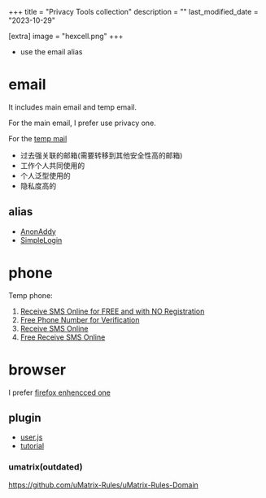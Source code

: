 +++
title = "Privacy Tools collection"
description = ""
last_modified_date = "2023-10-29"

[extra]
image = "hexcell.png"
+++


- use the email alias

# email

It includes main email and temp email.

For the main email, I prefer use privacy one.

For the [temp mail](https://temp-mail.org/en/)

- 过去强关联的邮箱(需要转移到其他安全性高的邮箱)
- 工作个人共同使用的
- 个人泛型使用的
- 隐私度高的

## alias

- [AnonAddy](https://anonaddy.com/)
- [SimpleLogin](https://simplelogin.io/)


# phone

Temp phone:
1. [Receive SMS Online for FREE and with NO Registration](https://www.receivesms.co/)
2. [Free Phone Number for Verification](https://www.receive-sms-online.info/)
3. [Receive SMS Online](https://smsreceivefree.com/)
4. [Free Receive SMS Online](https://www.temp-mails.com/Country/US/United-States)


# browser

I prefer [firefox enhencced one](https://www.youtube.com/watch?v=F7-bW2y6lcI)
## plugin

- [user.js](https://github.com/arkenfox/user.js/wiki)
- [tutorial](https://www.youtube.com/watch?v=Fr8UFJzpNls)
### umatrix(outdated)

https://github.com/uMatrix-Rules/uMatrix-Rules-Domain
